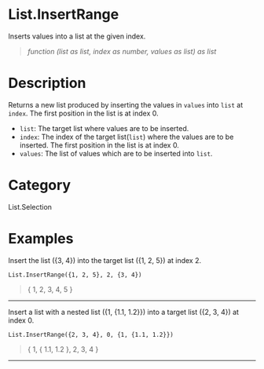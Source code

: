 ﻿# List.InsertRange
Inserts values into a list at the given index.
> _function (list as list, index as number, values as list) as list_
# Description 
Returns a new list produced by inserting the values in <code>values</code> into <code>list</code> at <code>index</code>. The first position in the list is at index 0.
      <ul>
        <li><code>list</code>: The target list where values are to be inserted.</li>
        <li><code>index</code>: The index of the target list(<code>list</code>) where the values are to be inserted. The first position in the list is at index 0.</li>
        <li><code>values</code>: The list of values which are to be inserted into <code>list</code>.</li>
      </ul>
# Category 
List.Selection
# Examples 
Insert the list ({3, 4}) into the target list ({1, 2, 5}) at index 2.
```
List.InsertRange({1, 2, 5}, 2, {3, 4})
```
> {
    1,
    2,
    3,
    4,
    5
}
***
Insert a list with a nested list ({1, {1.1, 1.2}}) into a target list ({2, 3, 4}) at index 0.
```
List.InsertRange({2, 3, 4}, 0, {1, {1.1, 1.2}})
```
> {
    1, {
        1.1,
        1.2
    },
    2,
    3,
    4
}
***
